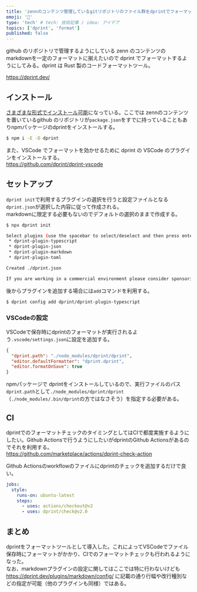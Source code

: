 ```yaml
---
title: 'zennのコンテンツ管理しているgitリポジトリのファイル群をdprintでフォーマットする'
emoji: '🤖'
type: 'tech' # tech: 技術記事 / idea: アイデア
topics: ['dprint', 'format']
published: false
---
```


github のリポジトリで管理するようにしている zenn のコンテンツのmarkdownを一定のフォーマットに揃えたいので dprint でフォーマットするようにしてみる。dprint は Rust 製のコードフォーマットツール。

https://dprint.dev/

## インストール

[さまざまな形式でインストール可能](https://dprint.dev/install/)になっている。ここでは zennのコンテンツを置いているgithub のリポジトリが`package.json`をすでに持っていることもありnpmパッケージのdprintをインストールする。

```sh
$ npm i -E -D dprint
```

また、VSCode でフォーマットを効かせるために dprint の VSCode のプラグインをインストールする。\
https://github.com/dprint/dprint-vscode

## セットアップ

`dprint init`で利用するプラグインの選択を行うと設定ファイルとなる`dprint.json`が選択した内容に従って作成される。\
markdownに限定する必要もないのでデフォルトの選択のままで作成する。

```sh
$ npx dprint init

Select plugins (use the spacebar to select/deselect and then press enter when finished):
 * dprint-plugin-typescript
 * dprint-plugin-json
 * dprint-plugin-markdown
 * dprint-plugin-toml

Created ./dprint.json

If you are working in a commercial environment please consider sponsoring dprint: https://dprint.dev/sponsor
```

後からプラグインを追加する場合には`add`コマンドを利用する。

```sh
$ dprint config add dprint/dprint-plugin-typescript
```

### VSCodeの設定

VSCodeで保存時にdprintのフォーマットが実行されるよう`.vscode/settings.json`に設定を追加する。

```json
{
  "dprint.path": "./node_modules/dprint/dprint",
  "editor.defaultFormatter": "dprint.dprint",
  "editor.formatOnSave": true
}
```

npmパッケージで dprintをインストールしているので、実行ファイルのパス`dprint.path`として`./node_modules/dprint/dprint`（`./node_modules/.bin/dprint`の方ではなさそう）を指定する必要がある。

## CI

dprintでのフォーマットチェックのタイミングとしてはCIで都度実施するようにしたい。Github Actionsで行うようにしたいがdprintのGithub Actionsがあるのでそれを利用する。\
https://github.com/marketplace/actions/dprint-check-action

Github Actionsのworkflowのファイルにdprintのチェックを追加するだけで良い。

```yml
jobs:
  style:
    runs-on: ubuntu-latest
    steps:
      - uses: actions/checkout@v2
      - uses: dprint/check@v2.0
```

## まとめ

dprintをフォーマットツールとして導入した。これによってVSCodeでファイル保存時にフォーマットがかかり、CIでのフォーマットチェックも行われるようになった。\
なお、markdownプラグインの設定に関してはここでは特に行わないけども https://dprint.dev/plugins/markdown/config/ に記載の通り行幅や改行種別などの指定が可能（他のプラグインも同様）ではある。
